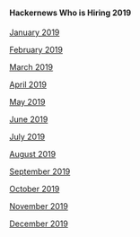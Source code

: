 #### Hackernews Who is Hiring 2019

[January 2019](https://news.ycombinator.com/item?id=18807017)

[February 2019](https://news.ycombinator.com/item?id=19055166)

[March 2019](https://news.ycombinator.com/item?id=19281834)

[April 2019](https://news.ycombinator.com/item?id=19543940)

[May 2019](https://news.ycombinator.com/item?id=19797594)

[June 2019](https://news.ycombinator.com/item?id=20083795)

[July 2019](https://news.ycombinator.com/item?id=20325925)

[August 2019](https://news.ycombinator.com/item?id=20584311)

[September 2019]()

[October 2019]()

[November 2019]()

[December 2019]()
